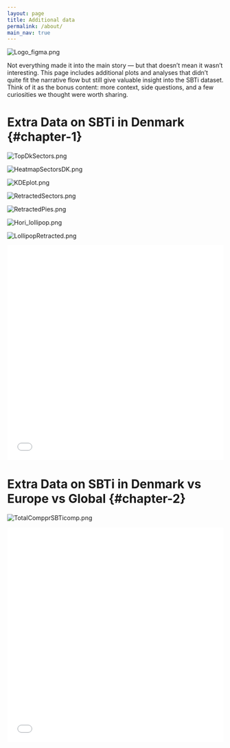```yaml
---
layout: page
title: Additional data
permalink: /about/
main_nav: true
---
```


![Logo_figma.png](../assets/Logo_figma.png)


Not everything made it into the main story — but that doesn’t mean it wasn’t interesting.
This page includes additional plots and analyses that didn’t quite fit the narrative flow but still give valuable insight into the SBTi dataset.
Think of it as the bonus content: more context, side questions, and a few curiosities we thought were worth sharing.  


# Extra Data on SBTi in Denmark {#chapter-1}

![TopDkSectors.png](../assets/images/AdditionalPlots/TopDkSectors.png)   

   
![HeatmapSectorsDK.png](../assets/images/AdditionalPlots/HeatmapSectorsDK.png)   

  
![KDEplot.png](../assets/images/AdditionalPlots/KDEplot.png)    
    
  
![RetractedSectors.png](../assets/images/AdditionalPlots/RetractedSectors.png)  

   
![RetractedPies.png](../assets/images/AdditionalPlots/RetractedPies.png)   

   
![Hori_lollipop.png](../assets/images/AdditionalPlots/Hori_lollipop.png)   

  
![LollipopRetracted.png](../assets/images/AdditionalPlots/LollipopRetracted.png)     

  
<embed type="text/html" src="../assets/images/AdditionalPlots/DK_Pieplots.html" style="display: block; margin: auto; width: 100%; max-width: 660px; height: 500px;">


# Extra Data on SBTi in Denmark vs Europe vs Global  {#chapter-2} 

![TotalCompprSBTicomp.png](../assets/images/AdditionalPlots/TotalCompprSBTicomp.png)   


<embed type="text/html" src="../assets/images/AdditionalPlots/SectorComparison.html" style="display: block; margin: auto; width: 100%; max-width: 660px; height: 500px;">





